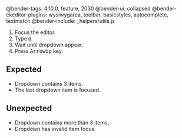 @bender-tags: 4.10.0, feature, 2030
@bender-ui: collapsed
@bender-ckeditor-plugins: wysiwygarea, toolbar, basicstyles, autocomplete, textmatch
@bender-include: _helpers/utils.js

1. Focus the editor.
1. Type `@`.
1. Wait until dropdown appear.
1. Press <kbd>ArrowUp</kbd> key.

## Expected

* Dropdown contains 3 items.
* The last dropdown item is focused.

## Unexpected

* Dropdown contains more than 3 items.
* Dropdown has invalid item focus.
